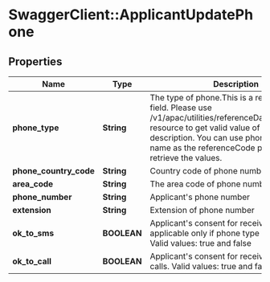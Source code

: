# SwaggerClient::ApplicantUpdatePhone

## Properties
Name | Type | Description | Notes
------------ | ------------- | ------------- | -------------
**phone_type** | **String** | The type of phone.This is a reference data field. Please use /v1/apac/utilities/referenceData/{phoneType} resource to get valid value of this field with description. You can use phoneType field name as the referenceCode parameter to retrieve the values. | 
**phone_country_code** | **String** | Country code of phone number | 
**area_code** | **String** | The area code of phone number | [optional] 
**phone_number** | **String** | Applicant&#x27;s phone number | 
**extension** | **String** | Extension of phone number | [optional] 
**ok_to_sms** | **BOOLEAN** | Applicant&#x27;s consent for receiving sms. This is applicable only if phone type is MOBILE. Valid values: true and false | [optional] 
**ok_to_call** | **BOOLEAN** | Applicant&#x27;s consent for receiving phone calls. Valid values: true and false | [optional] 

